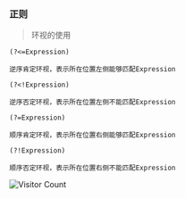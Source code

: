 ### 正则
> 环视的使用

```
(?<=Expression)

逆序肯定环视，表示所在位置左侧能够匹配Expression

(?<!Expression)

逆序否定环视，表示所在位置左侧不能匹配Expression

(?=Expression)

顺序肯定环视，表示所在位置右侧能够匹配Expression

(?!Expression)

顺序否定环视，表示所在位置右侧不能匹配Expression
```

![Visitor Count](https://profile-counter.glitch.me/liuyibao/count.svg)